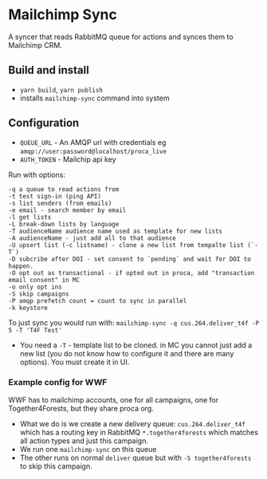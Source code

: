 # Mailchimp Sync

A syncer that reads RabbitMQ queue for actions and synces them to Mailchimp CRM.

## Build and install

- `yarn build`, `yarn publish`
- installs `mailchimp-sync` command into system



## Configuration

- `QUEUE_URL` - An AMQP url with credentials eg `amqp://user:password@localhost/proca_live`
- `AUTH_TOKEN` - Mailchip api key


Run with options:

```
-q a queue to read actions from
-t test sign-in (ping API)
-s list senders (from emails)
-e email - search member by email
-l get lists
-L break-down lists by language
-T audienceName audience name used as template for new lists 
-A audienceName - just add all to that audience
-U upsert list (-c listname) - clone a new list from tempalte list (`-T`)
-D subcribe after DOI - set consent to `pending` and wait for DOI to happen.
-O opt out as transactional - if opted out in proca, add "transaction email consent" in MC
-o only opt ins
-S skip campaigns
-P amqp prefetch count = count to sync in parallel
-k keystore
```

To just sync you would run with: `mailchimp-sync -q cus.264.deliver_t4f -P 5 -T 'T4F Test'`

- You need a `-T` - template list to be cloned. in MC you cannot just add a new list (you do not know how to configure it and there are many options). You must create it in UI.



### Example config for WWF

WWF has to mailchimp accounts, one for all campaigns, one for Together4Forests, but they share proca org.

- What we do is we create a new delivery queue: `cus.264.deliver_t4f` which has a routing key in RabbitMQ `*.together4forests` which matches all action types and just this campaign.
- We run one `mailchimp-sync` on this queue
- The other runs on normal `deliver` queue but with `-S together4forests` to skip this campaign.

